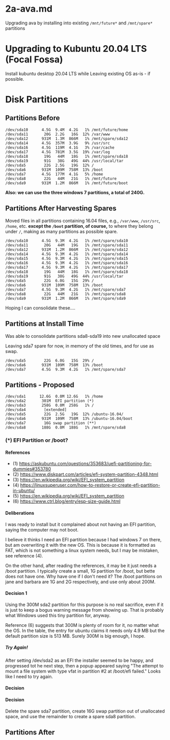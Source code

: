 
# 2a-ava.md

Upgrading ava by installing into existing `/mnt/future*` and `/mnt/spare*` partitions

# Upgrading to Kubuntu 20.04 LTS (Focal Fossa)

Install kubuntu desktop 20.04 LTS while Leaving existing OS as-is - if possible.


# Disk Partitions

## Partitions Before

```
/dev/sda10      4.5G  9.4M  4.2G   1% /mnt/future/home
/dev/sda11       20G  2.2G   16G  12% /var/www
/dev/sda12      931M  1.3M  866M   1% /mnt/spare/sda12
/dev/sda14      4.5G  357M  3.9G   9% /usr/src
/dev/sda16      4.5G  119M  4.1G   3% /var/cache
/dev/sda17      4.5G  781M  3.5G  19% /var/log
/dev/sda18       19G   44M   18G   1% /mnt/spare/sda18
/dev/sda19       91G   38G   49G  44% /usr/local/tar
/dev/sda5        22G  2.5G   19G  12% /
/dev/sda6       931M  109M  758M  13% /boot
/dev/sda7       4.5G  177M  4.1G   5% /home
/dev/sda8        22G   44M   21G   1% /mnt/future
/dev/sda9       931M  1.2M  866M   1% /mnt/future/boot
```

**Also: we can use the three windows 7 partitions, a total of 240G.**

## Partitions After Harvesting Spares

Moved files in all partitions containing 16.04 files, e.g., `/var/www`, `/usr/src`, `/home`, etc.
**except the `/boot` partition, of course,** to where they belong under `/`, making as many
partitions as possible spare.

```
/dev/sda10      4.5G  9.3M  4.2G   1% /mnt/spare/sda10
/dev/sda11       20G   44M   19G   1% /mnt/spare/sda11
/dev/sda12      931M  1.2M  866M   1% /mnt/spare/sda12
/dev/sda14      4.5G  9.3M  4.2G   1% /mnt/spare/sda14
/dev/sda15      4.5G  9.3M  4.2G   1% /mnt/spare/sda15
/dev/sda16      4.5G  9.3M  4.2G   1% /mnt/spare/sda16
/dev/sda17      4.5G  9.3M  4.2G   1% /mnt/spare/sda17
/dev/sda18       19G   44M   18G   1% /mnt/spare/sda18
/dev/sda19       91G   38G   49G  44% /usr/local/tar
/dev/sda5        22G  6.0G   15G  29% /
/dev/sda6       931M  109M  758M  13% /boot
/dev/sda7       4.5G  9.3M  4.2G   1% /mnt/spare/sda7
/dev/sda8        22G   44M   21G   1% /mnt/spare/sda8
/dev/sda9       931M  1.2M  866M   1% /mnt/spare/sda9
```

Hoping I can consolidate these....

## Partitions at Install Time

Was able to consolidate partitions sda8-sda19 into new unallocated space

Leaving sda7 spare for now, in memory of the old times, and for use as swap.

```
/dev/sda5        22G  6.0G   15G  29% /
/dev/sda6       931M  109M  758M  13% /boot
/dev/sda7       4.5G  9.3M  4.2G   1% /mnt/spare/sda7
```

## Partitions - Proposed

```
/dev/sda1      12.6G  0.0M 12.6G   1% /home
/dev/sda2       301M  EFI partition (*)
/dev/sda3       258G  0.0M  258G   1% /
/dev/sda4        [extended]
/dev/sda5        22G  2.5G   19G  12% /ubuntu-16.04/
/dev/sda6       931M  109M  758M  13% /ubuntu-16.04/boot
/dev/sda7        16G swap partition (**)
/dev/sda8       188G  0.0M  188G   1% /mnt/spare/sda8
```

### (*) EFI Partition or /boot?

#### References

- (1) https://askubuntu.com/questions/353683/uefi-partitioning-for-dummies#353780
- (2) https://www.diskpart.com/articles/efi-system-partition-4348.html
- (3) https://en.wikipedia.org/wiki/EFI_system_partition
- (4) https://linuxsuperuser.com/how-to-restore-or-create-efi-partition-in-ubuntu/
- (5) https://en.wikipedia.org/wiki/EFI_system_partition
- (6) https://www.ctrl.blog/entry/esp-size-guide.html

#### Deliberations

I was ready to install but it complained about not having an EFI partition, saying the computer may not boot.

I believe it thinks I need an EFI partition because I had windows 7 on there, but am overwriting it with the new OS.
This is because it is formatted as FAT, which is not something a linux system needs, but I may be mistaken, see reference (4).

On the other hand, after reading the references, it may be it just needs a /boot partition.
I typically create a small, 1G partition for /boot, but bette does not have one.  Why have one if I don't need it?
The /boot partitions on jane and barbara are 1G and 2G respectively, and use only about 200M.

#### Decision 1

Using the 300M sda2 partition for this purpose is no real sacrifice, even if it is just to keep a bogus warning message from showing up.
That is probably what Windows used this tiny partition for, anyway.

Reference (6) suggests that 300M is plenty of room for it, no matter what the OS.
In the table, the entry for ubuntu claims it needs only 4.9 MB but the default partition size is 513 MB.
Surely 300M is big enough, I hope.

##### Try Again!

After setting /dev/sda2 as an EFI the installer seemed to be happy, and progressed tot he next step, then a popup appeared saying
"The attempt to mount a file system with type vfat in partition #2 at /boot/efi failed."
Looks like I need to try again.

#### Decision


#### Decision

Delete the spare sda7 partition, create 16G swap partition out of unallocated space, and use the remainder to create a spare sda8 partition.

## Partitions After

```
```

